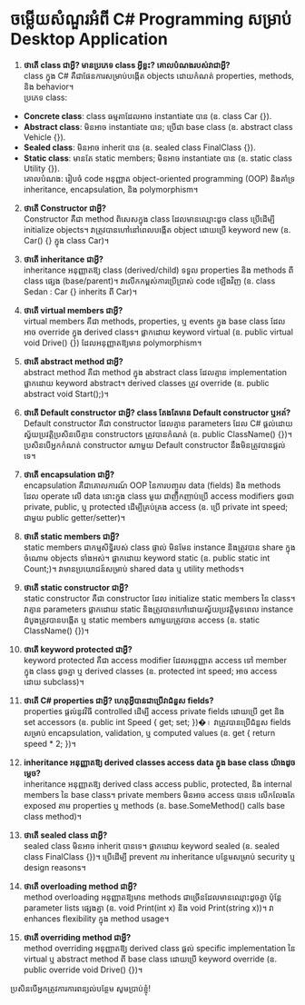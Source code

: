 # ចម្លើយសំណួរអំពី C# Programming សម្រាប់ Desktop Application

1. **ថាតើ class ជាអ្វី? មានប្រភេទ class អ្វីខ្លះ? គោលបំណងរបស់វាជាអ្វី?**  
class ក្នុង C# គឺជាផែនការសម្រាប់បង្កើត objects ដោយកំណត់ properties, methods, និង behavior។  
ប្រភេទ class:  
- **Concrete class**: class ធម្មតាដែលអាច instantiate បាន (ឧ. class Car {}).  
- **Abstract class**: មិនអាច instantiate បាន; ប្រើជា base class (ឧ. abstract class Vehicle {}).  
- **Sealed class**: មិនអាច inherit បាន (ឧ. sealed class FinalClass {}).  
- **Static class**: មានតែ static members; មិនអាច instantiate បាន (ឧ. static class Utility {}).  
គោលបំណង: រៀបចំ code អនុញ្ញាត object-oriented programming (OOP) និងគាំទ្រ inheritance, encapsulation, និង polymorphism។

2. **ថាតើ Constructor ជាអ្វី?**  
Constructor គឺជា method ពិសេសក្នុង class ដែលមានឈ្មោះដូច class ប្រើដើម្បី initialize objects។ វាត្រូវបានហៅនៅពេលបង្កើត object ដោយប្រើ keyword new (ឧ. Car() {} ក្នុង class Car)។

3. **ថាតើ inheritance ជាអ្វី?**  
inheritance អនុញ្ញាតឱ្យ class (derived/child) ទទួល properties និង methods ពី class ផ្សេង (base/parent)។ វាលើកកម្ពស់ការប្រើប្រាស់ code ឡើងវិញ (ឧ. class Sedan : Car {} inherits ពី Car)។

4. **ថាតើ virtual members ជាអ្វី?**  
virtual members គឺជា methods, properties, ឬ events ក្នុង base class ដែលអាច override ក្នុង derived class។ ផ្លាកដោយ keyword virtual (ឧ. public virtual void Drive() {}) ដែលអនុញ្ញាតឱ្យមាន polymorphism។

5. **ថាតើ abstract method ជាអ្វី?**  
abstract method គឺជា method ក្នុង abstract class ដែលគ្មាន implementation ផ្លាកដោយ keyword abstract។ derived classes ត្រូវ override (ឧ. public abstract void Start();)។

6. **ថាតើ Default constructor ជាអ្វី? class តែងតែមាន Default constructor ឬអត์?**  
Default constructor គឺជា constructor ដែលគ្មាន parameters ដែល C# ផ្តល់ដោយស្វ័យប្រវត្តិប្រសិនបើគ្មាន constructors ត្រូវបានកំណត់ (ឧ. public ClassName() {})។ ប្រសិនបើអ្នកកំណត់ constructor ណាមួយ Default constructor នឹងមិនត្រូវបានផ្តល់ទេ។

7. **ថាតើ encapsulation ជាអ្វី?**  
encapsulation គឺជាគោលការណ៍ OOP នៃការបញ្ចូល data (fields) និង methods ដែល operate លើ data នោះក្នុង class មួយ ជាញឹកញាប់ប្រើ access modifiers ដូចជា private, public, ឬ protected ដើម្បីគ្រប់គ្រង access (ឧ. ប្រើ private int speed; ជាមួយ public getter/setter)។

8. **ថាតើ static members ជាអ្វី?**  
static members ជាកម្មសិទ្ធិរបស់ class ផ្ទាល់ មិនមែន instance និងត្រូវបាន share ក្នុងចំណោម objects ទាំងអស់។ ផ្លាកដោយ keyword static (ឧ. public static int Count;)។ វាមានប្រយោជន៍សម្រាប់ shared data ឬ utility methods។

9. **ថាតើ static constructor ជាអ្វី?**  
static constructor គឺជា constructor ដែល initialize static members នៃ class។ វាគ្មាន parameters ផ្លាកដោយ static និងត្រូវបានហៅដោយស្វ័យប្រវត្តិមុនពេល instance ដំបូងត្រូវបានបង្កើត ឬ static members ណាមួយត្រូវបាន access (ឧ. static ClassName() {})។

10. **ថាតើ keyword protected ជាអ្វី?**  
keyword protected គឺជា access modifier ដែលអនុញ្ញាត access ទៅ member ក្នុង class ដូចគ្នា ឬ derived classes (ឧ. protected int speed; អាច access ដោយ subclass)។

11. **ថាតើ C# properties ជាអ្វី? ហេតុអ្វីបានជាប្រើវាជំនួស fields?**  
properties ផ្តល់នូវវិធី controlled ដើម្បី access private fields ដោយប្រើ get និង set accessors (ឧ. public int Speed { get; set; })�। វាត្រូវបានប្រើជំនួស fields សម្រាប់ encapsulation, validation, ឬ computed values (ឧ. get { return speed * 2; })។

12. **inheritance អនុញ្ញាតឱ្យ derived classes access data ក្នុង base class យ៉ាងដូចម្តេច?**  
inheritance អនុញ្ញាតឱ្យ derived class access public, protected, និង internal members នៃ base class។ private members មិនអាច access បានទេ លើកលែងតែ exposed តាម properties ឬ methods (ឧ. base.SomeMethod() calls base class method)។

13. **ថាតើ sealed class ជាអ្វី?**  
sealed class មិនអាច inherit បានទេ។ ផ្លាកដោយ keyword sealed (ឧ. sealed class FinalClass {})។ ប្រើដើម្បី prevent ការ inheritance បន្ថែមសម្រាប់ security ឬ design reasons។

14. **ថាតើ overloading method ជាអ្វី?**  
method overloading អនុញ្ញាតឱ្យមាន methods ជាច្រើនដែលមានឈ្មោះដូចគ្នា ប៉ុន្តែ parameter lists ផ្សេងគ្នា (ឧ. void Print(int x) និង void Print(string x))។ វា enhances flexibility ក្នុង method usage។

15. **ថាតើ overriding method ជាអ្វី?**  
method overriding អនុញ្ញាតឱ្យ derived class ផ្តល់ specific implementation នៃ virtual ឬ abstract method ពី base class ដោយប្រើ keyword override (ឧ. public override void Drive() {})។

ប្រសិនបើអ្នកត្រូវការការពន្យល់បន្ថែម សូមប្រាប់ខ្ញុំ!